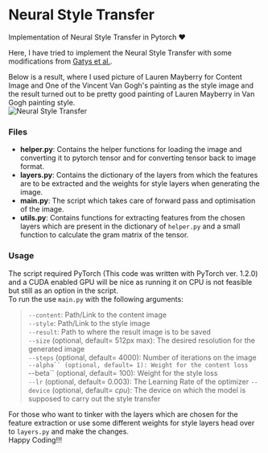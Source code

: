 # Neural Style Transfer
Implementation of Neural Style Transfer in Pytorch :heart:

Here, I have tried to implement the Neural Style Transfer with some modifications from [Gatys et al.](https://arxiv.org/abs/1508.06576).  

Below is a result, where I used picture of Lauren Mayberry for Content Image and One of the Vincent Van Gogh's painting as the style image and the result turned out to be pretty good painting of Lauren Mayberry in Van Gogh painting style.  
![Neural Style Transfer](./ims/style_transfer.png)

### Files
* __helper.py__: Contains the helper functions for loading the image and converting it to pytorch tensor and for converting tensor back to image format.  
* __layers.py__: Contains the dictionary of the layers from which the features are to be extracted and the weights for style layers when generating the image.  
* __main.py__: The script which takes care of forward pass and optimisation of the image.  
* __utils.py__: Contains functions for extracting features from the chosen layers which are present in the dictionary of ```helper.py``` and a small function to calculate the gram matrix of the tensor.  

### Usage
The script required PyTorch (This code was written with PyTorch ver. 1.2.0) and a CUDA enabled GPU will be nice as running it on CPU is not feasible but still as an option in the script.  
To run the use ```main.py``` with the following arguments:  
> ```--content```: Path/Link to the content image  
> ```--style```: Path/Link to the style image  
> ```--result```: Path to where the result image is to be saved  
> ```--size``` (optional, default= 512px max): The desired resolution for the generated image  
> ```--steps``` (optional, default= 4000): Number of iterations on the image
> ```--alpha`` (optional, default= 1): Weight for the content loss  
> ```--beta`` (optional, default= 100): Weight for the style loss  
> ```--lr``` (optional, default= 0.003): The Learning Rate of the optimizer
> ```--device``` (optional, default= _cpu_): The device on which the model is supposed to carry out the style transfer  
  
For those who want to tinker with the layers which are chosen for the feature extraction or use some different weights for style layers head over to ```layers.py``` and make the changes.   
Happy Coding!!!